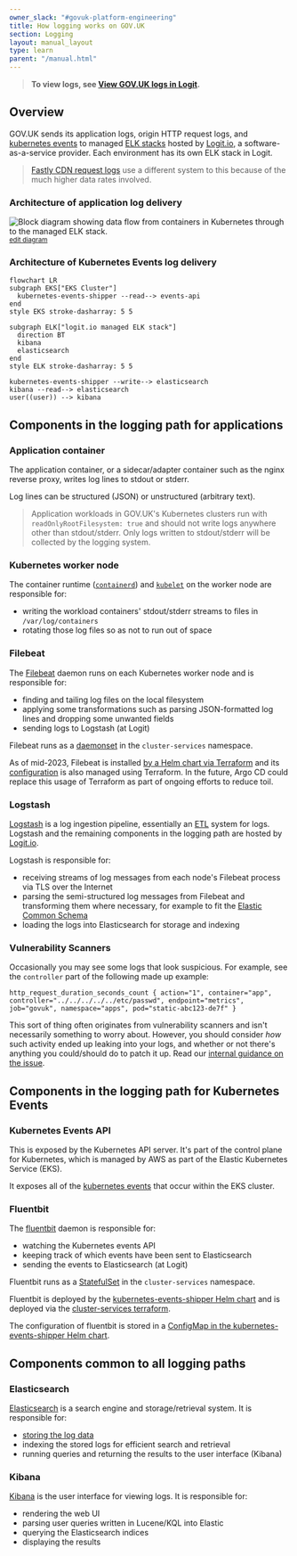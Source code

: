 ```yaml
---
owner_slack: "#govuk-platform-engineering"
title: How logging works on GOV.UK
section: Logging
layout: manual_layout
type: learn
parent: "/manual.html"
---
```


> **To view logs, see [View GOV.UK logs in Logit](/manual/logit.html).**

## Overview

GOV.UK sends its application logs, origin HTTP request logs, and [kubernetes
events](https://kubernetes.io/docs/reference/kubernetes-api/cluster-resources/event-v1/)
to managed [ELK
stacks](https://logit.io/blog/post/elk-stack-guide/#what-is-the-elk-stack)
hosted by [Logit.io](https://logit.io/), a software-as-a-service provider. Each
environment has its own ELK stack in Logit.

> [Fastly CDN request logs](/manual/query-cdn-logs.html) use a different system
> to this because of the much higher data rates involved.

### Architecture of application log delivery

![Block diagram showing data flow from containers in Kubernetes through to the
managed ELK
stack.](https://docs.google.com/drawings/d/1m0ls6d7dEkHeRgLLnrXrtDOUSnptF3npzJCxrYqmZ5I/export/svg)
<small>
[edit diagram](https://docs.google.com/drawings/d/1m0ls6d7dEkHeRgLLnrXrtDOUSnptF3npzJCxrYqmZ5I/edit)
</small>

### Architecture of Kubernetes Events log delivery

```mermaid
flowchart LR
subgraph EKS["EKS Cluster"]
  kubernetes-events-shipper --read--> events-api
end
style EKS stroke-dasharray: 5 5

subgraph ELK["logit.io managed ELK stack"]
  direction BT
  kibana
  elasticsearch
end
style ELK stroke-dasharray: 5 5

kubernetes-events-shipper --write--> elasticsearch
kibana --read--> elasticsearch
user((user)) --> kibana
```

## Components in the logging path for applications

### Application container

The application container, or a sidecar/adapter container such as the nginx
reverse proxy, writes log lines to stdout or stderr.

Log lines can be structured (JSON) or unstructured (arbitrary text).

> Application workloads in GOV.UK's Kubernetes clusters run with
> `readOnlyRootFilesystem: true` and should not write logs anywhere other than
> stdout/stderr. Only logs written to stdout/stderr will be collected by the
> logging system.

### Kubernetes worker node

The container runtime ([`containerd`](https://containerd.io/)) and
[`kubelet`](https://kubernetes.io/docs/reference/command-line-tools-reference/kubelet/)
on the worker node are responsible for:

- writing the workload containers' stdout/stderr streams to files in
  `/var/log/containers`
- rotating those log files so as not to run out of space

### Filebeat

The
[Filebeat](https://www.elastic.co/guide/en/beats/filebeat/current/filebeat-overview.html)
daemon runs on each Kubernetes worker node and is responsible for:

- finding and tailing log files on the local filesystem
- applying some transformations such as parsing JSON-formatted log lines and
  dropping some unwanted fields
- sending logs to Logstash (at Logit)

Filebeat runs as a
[daemonset](https://kubernetes.io/docs/concepts/workloads/controllers/daemonset/)
in the `cluster-services` namespace.

As of mid-2023, Filebeat is installed [by a Helm chart via
Terraform](https://github.com/alphagov/govuk-infrastructure/blob/main/terraform/deployments/cluster-services/logging.tf)
and its
[configuration](https://github.com/alphagov/govuk-infrastructure/blob/main/terraform/deployments/cluster-services/filebeat.yml)
is also managed using Terraform. In the future, Argo CD could replace this
usage of Terraform as part of ongoing efforts to reduce toil.

### Logstash

[Logstash](https://www.elastic.co/guide/en/logstash/current/introduction.html)
is a log ingestion pipeline, essentially an
[ETL](https://en.wikipedia.org/wiki/Extract,_transform,_load) system for logs.
Logstash and the remaining components in the logging path are hosted by
[Logit.io](https://logit.io/).

Logstash is responsible for:

- receiving streams of log messages from each node's Filebeat process via TLS
  over the Internet
- parsing the semi-structured log messages from Filebeat and transforming them
  where necessary, for example to fit the [Elastic Common
  Schema](https://www.elastic.co/guide/en/ecs/current/index.html)
- loading the logs into Elasticsearch for storage and indexing

### Vulnerability Scanners

Occasionally you may see some logs that look suspicious. For example, see the `controller` part of the following made up example:

`http_request_duration_seconds_count { action="1", container="app", controller="../../../../../etc/passwd", endpoint="metrics", job="govuk", namespace="apps", pod="static-abc123-de7f" }`

This sort of thing often originates from vulnerability scanners and isn't necessarily something to worry about. However, you should consider _how_ such activity ended up leaking into your logs, and whether or not there's anything you could/should do to patch it up. Read our [internal guidance on the issue](https://docs.google.com/document/d/1BZ_SBPuZmO8pseniqj1tlq7pss9iU3JslqQHp_JS9Wg/edit#heading=h.17fwpvs3mt0x).

## Components in the logging path for Kubernetes Events

### Kubernetes Events API

This is exposed by the Kubernetes API server. It's part of the control plane for Kubernetes, which is managed by AWS as part of the Elastic Kubernetes Service (EKS).

It exposes all of the [kubernetes events](https://kubernetes.io/docs/reference/kubernetes-api/cluster-resources/event-v1/) that occur within the EKS cluster.

### Fluentbit

The [fluentbit](https://fluentbit.io/) daemon is responsible for:

- watching the Kubernetes events API
- keeping track of which events have been sent to Elasticsearch
- sending the events to Elasticsearch (at Logit)

Fluentbit runs as a [StatefulSet](https://kubernetes.io/docs/concepts/workloads/controllers/statefulset/) in the `cluster-services` namespace.

Fluentbit is deployed by the [kubernetes-events-shipper Helm chart](https://github.com/alphagov/govuk-helm-charts/tree/main/charts/kubernetes-events-shipper) and is deployed via the [cluster-services terraform](https://github.com/alphagov/govuk-infrastructure/blob/main/terraform/deployments/cluster-services/kubernetes-events-shipper.tf).

The configuration of fluentbit is stored in a [ConfigMap in the kubernetes-events-shipper Helm chart](https://github.com/alphagov/govuk-helm-charts/blob/main/charts/kubernetes-events-shipper/templates/config-map.yaml).

## Components common to all logging paths

### Elasticsearch

[Elasticsearch](https://www.elastic.co/what-is/elasticsearch) is a search
engine and storage/retrieval system. It is responsible for:

- [storing the log data](https://www.elastic.co/blog/found-dive-into-elasticsearch-storage)
- indexing the stored logs for efficient search and retrieval
- running queries and returning the results to the user interface (Kibana)

### Kibana

[Kibana](https://www.elastic.co/what-is/kibana) is the user interface for
viewing logs. It is responsible for:

- rendering the web UI
- parsing user queries written in Lucene/KQL into Elastic
- querying the Elasticsearch indices
- displaying the results
